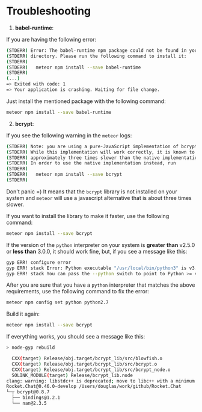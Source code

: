 # Troubleshooting

1. **babel-runtime**:

If you are having the following error:

```bash
(STDERR) Error: The babel-runtime npm package could not be found in your node_modules
(STDERR) directory. Please run the following command to install it:
(STDERR)
(STDERR)   meteor npm install --save babel-runtime
(STDERR)
(...)
=> Exited with code: 1
=> Your application is crashing. Waiting for file change.
```

Just install the mentioned package with the following command:

```bash
meteor npm install --save babel-runtime
```

2. **bcrypt**:

If you see the following warning in the `meteor` logs:

```bash
(STDERR) Note: you are using a pure-JavaScript implementation of bcrypt.
(STDERR) While this implementation will work correctly, it is known to be
(STDERR) approximately three times slower than the native implementation.
(STDERR) In order to use the native implementation instead, run
(STDERR)
(STDERR)   meteor npm install --save bcrypt
(STDERR)
```

Don't panic =) It means that the `bcrypt` library is not installed on your
system and `meteor` will use a javascript alternative that is about three
times slower.

If you want to install the library to make it faster, use the following
command:

```bash
meteor npm install --save bcrypt
```

If the version of the `python` interpreter on your system is **greater than**
v2.5.0 or **less than** 3.0.0, it should work fine, but, if you see a message
like this:

```bash
gyp ERR! configure error
gyp ERR! stack Error: Python executable "/usr/local/bin/python3" is v3.5.2, which is not supported by gyp.
gyp ERR! stack You can pass the --python switch to point to Python >= v2.5.0 & < 3.0.0.
```

After you are sure that you have a `python` interpreter that matches the
above requirements, use the following command to fix the error:

```bash
meteor npm config set python python2.7
```

Build it again:

```bash
meteor npm install --save bcrypt
```

If everything works, you should see a message like this:

```bash
> node-gyp rebuild

  CXX(target) Release/obj.target/bcrypt_lib/src/blowfish.o
  CXX(target) Release/obj.target/bcrypt_lib/src/bcrypt.o
  CXX(target) Release/obj.target/bcrypt_lib/src/bcrypt_node.o
  SOLINK_MODULE(target) Release/bcrypt_lib.node
clang: warning: libstdc++ is deprecated; move to libc++ with a minimum deployment target of OS X 10.9
Rocket.Chat@0.46.0-develop /Users/douglas/work/github/Rocket.Chat
└─┬ bcrypt@0.8.7
  ├── bindings@1.2.1
  └── nan@2.3.5
```
